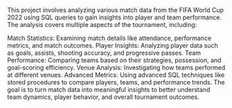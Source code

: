 This project involves analyzing various match data from the FIFA World Cup 2022 using SQL queries to gain insights into player and team performance. The analysis covers multiple aspects of the tournament, including:

Match Statistics: Examining match details like attendance, performance metrics, and match outcomes.
Player Insights: Analyzing player data such as goals, assists, shooting accuracy, and progressive passes.
Team Performance: Comparing teams based on their strategies, possession, and goal-scoring efficiency.
Venue Analysis: Investigating how teams performed at different venues.
Advanced Metrics: Using advanced SQL techniques like stored procedures to compare players, teams, and performance trends.
The goal is to turn match data into meaningful insights to better understand team dynamics, player behavior, and overall tournament outcomes.

